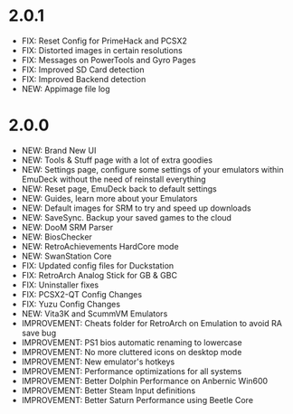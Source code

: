 # 2.0.1

- FIX: Reset Config for PrimeHack and PCSX2
- FIX: Distorted images in certain resolutions
- FIX: Messages on PowerTools and Gyro Pages
- FIX: Improved SD Card detection
- FIX: Improved Backend detection
- NEW: Appimage file log

# 2.0.0

- NEW: Brand New UI
- NEW: Tools & Stuff page with a lot of extra goodies
- NEW: Settings page, configure some settings of your emulators within EmuDeck without the need of reinstall everything
- NEW: Reset page, EmuDeck back to default settings
- NEW: Guides, learn more about your Emulators
- NEW: Default images for SRM to try and speed up downloads
- NEW: SaveSync. Backup your saved games to the cloud
- NEW: DooM SRM Parser
- NEW: BiosChecker
- NEW: RetroAchievements HardCore mode
- NEW: SwanStation Core
- FIX: Updated config files for Duckstation
- FIX: RetroArch Analog Stick for GB & GBC
- FIX: Uninstaller fixes
- FIX: PCSX2-QT Config Changes
- FIX: Yuzu Config Changes
- NEW: Vita3K and ScummVM Emulators
- IMPROVEMENT: Cheats folder for RetroArch on Emulation to avoid RA save bug
- IMPROVEMENT: PS1 bios automatic renaming to lowercase
- IMPROVEMENT: No more cluttered icons on desktop mode
- IMPROVEMENT: New emulator's hotkeys
- IMPROVEMENT: Performance optimizations for all systems
- IMPROVEMENT: Better Dolphin Performance on Anbernic Win600
- IMPROVEMENT: Better Steam Input definitions
- IMPROVEMENT: Better Saturn Performance using Beetle Core
